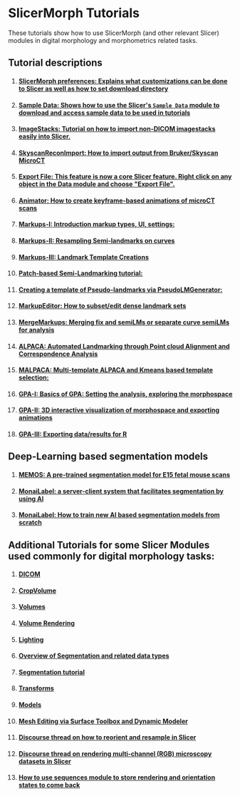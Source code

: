 # SlicerMorph Tutorials
These tutorials show how to use SlicerMorph (and other relevant Slicer) modules in digital morphology and morphometrics related tasks.

## Tutorial descriptions

1. #### [**SlicerMorph preferences:** Explains what customizations can be done to Slicer as well as how to set download directory](https://github.com/SlicerMorph/Tutorials/tree/main/MorphPrefs)
2. #### [**Sample Data:** Shows how to use the Slicer's `Sample Data` module to download and access sample data to be used in tutorials](https://github.com/SlicerMorph/Tutorials/tree/main/SampleData)
3. #### [**ImageStacks:** Tutorial on how to import non-DICOM imagestacks easily into Slicer.](https://github.com/SlicerMorph/Tutorials/tree/main/ImageStacks)
4. #### [**SkyscanReconImport:** How to import output from Bruker/Skyscan MicroCT](https://github.com/SlicerMorph/Tutorials/tree/main/SkyscanReconImport)
6. #### [**Export File:** This feature is now a core Slicer feature. Right click on any object in the Data module and choose "Export File".](https://discourse.slicer.org/t/multiple-node-export-now-supported/21681)   
7. #### [**Animator:** How to create keyframe-based animations of microCT scans](https://github.com/SlicerMorph/Tutorials/tree/main/Animator)

8. #### [**Markups-I:** Introduction markup types, UI, settings:](https://github.com/SlicerMorph/Tutorials/tree/main/Markups_1)
9. #### [**Markups-II:** Resampling Semi-landmarks on curves](https://github.com/SlicerMorph/Tutorials/tree/main/Markups_2)
10. #### [**Markups-III:** Landmark Template Creations](https://github.com/SlicerMorph/Tutorials/tree/main/Markups_3) 
11. #### [**Patch-based Semi-Landmarking tutorial:**](https://github.com/SlicerMorph/Tutorials/tree/main/CreateSemiLMPatches)
12. #### [**Creating a template of Pseudo-landmarks via PseudoLMGenerator:**](https://github.com/SlicerMorph/Tutorials/tree/main/PseudoLMGenerator)
13. #### [**MarkupEditor:** How to subset/edit dense landmark sets](https://github.com/SlicerMorph/Tutorials/tree/main/MarkupsEditor)
14. #### [**MergeMarkups:** Merging fix and semiLMs or separate curve semiLMs for analysis](https://github.com/SlicerMorph/Tutorials/tree/main/MergeMarkups)
15. #### [**ALPACA:** Automated Landmarking through Point cloud Alignment and Correspondence Analysis](https://github.com/SlicerMorph/Tutorials/tree/main/ALPACA)
15. #### [**MALPACA:** Multi-template ALPACA and Kmeans based template selection:](https://github.com/SlicerMorph/Tutorials/tree/main/MALPACA)
16. #### [**GPA-I:** Basics of GPA: Setting the analysis, exploring the morphospace](https://github.com/SlicerMorph/Tutorials/tree/main/GPA_1)
17. #### [**GPA-II:** 3D interactive visualization of morphospace and exporting animations](https://github.com/SlicerMorph/Tutorials/tree/main/GPA_2)
18. #### [**GPA-III:** Exporting data/results for R](https://github.com/SlicerMorph/Tutorials/tree/main/GPA_3#readme)

## Deep-Learning based segmentation models
1. #### [**MEMOS:** A pre-trained segmentation model for E15 fetal mouse scans](https://github.com/SlicerMorph/SlicerMEMOS)
2. #### [**MonaiLabel:** a server-client system that facilitates segmentation by using AI ](https://github.com/Project-MONAI/MONAILabel/tree/main/plugins/slicer) 
3. #### [**MonaiLabel:** How to train new AI based segmentation models from scratch](https://www.youtube.com/watch?v=3HTh2dqZqew) 

## Additional Tutorials for some Slicer Modules used commonly for digital morphology tasks:
1. #### [DICOM](https://github.com/SlicerMorph/Spr_2021/blob/main/Day_1/DICOM/DICOM.md)
2. #### [CropVolume](https://github.com/SlicerMorph/Spr_2021/blob/main/Day_1/CropVolume/CropVolume_and_Volumes.md#crop-volume)
3. #### [Volumes](https://github.com/SlicerMorph/Spr_2021/blob/main/Day_1/CropVolume/CropVolume_and_Volumes.md#volumes)
4. #### [Volume Rendering](https://github.com/SlicerMorph/Spr_2021/blob/main/Day_2/VolumeRendering/VolumeRendering.md)
5. #### [Lighting](https://github.com/SlicerMorph/Spr_2021/blob/main/Day_2/Lighting/Lights.md)
6. #### [Overview of Segmentation and related data types](https://github.com/SlicerMorph/Spr_2021/blob/main/Day_2/Segmentation/Segmentation.md)
7. #### [Segmentation tutorial](https://github.com/SlicerMorph/Tutorials/blob/main/Segmentation/README.md)
8. #### [Transforms](https://github.com/SlicerMorph/Spr_2021/blob/main/Day_1/Transforms/Transforms.md)
9. #### [Models](https://github.com/SlicerMorph/Spr_2021/blob/main/Day_1/Models/Models.md)
10. #### [Mesh Editing via Surface Toolbox and Dynamic Modeler](https://github.com/SlicerMorph/Spr_2021/blob/main/Day_2/Surface_Toolbox/Mesh_edits.md)
11. #### [Discourse thread on how to reorient and resample in Slicer](https://discourse.slicer.org/t/how-to-properly-use-the-segment-editor-with-transformed-volumes/21861/11?u=muratmaga)
12. #### [Discourse thread on rendering multi-channel (RGB) microscopy datasets in Slicer](https://discourse.slicer.org/t/best-data-import-practices-for-microscopy/22056/4?u=muratmaga)
13. #### [How to use sequences module to store rendering and orientation states to come back](https://discourse.slicer.org/t/new-feature-basic-support-for-physically-based-rendering-pbr/21725/17)
